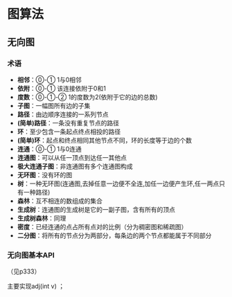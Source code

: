 # 图算法

## 无向图

### 术语

- **相邻**：⓪-① 1与0相邻
- **依附**：⓪-① 该连接依附于0和1
- **度数**：⓪-①-② 1的度数为2(依附于它的边的总数)
- **子图**：一幅图所有边的子集
- **路径**：由边顺序连接的一系列节点
- **(简单)路径**：一条没有重复节点的路径
- **环**：至少包含一条起点终点相投的路径
- **(简单)环**：起点和终点相同其他节点不同，环的长度等于边的个数
- **连通**：⓪-① 1与0连通
- **连通图**：可以从任一顶点到达任一其他点
- **极大连通子图**：非连通图有多个连通图构成
- **无环图**：没有环的图
- **树**：一种无环图(连通图,去掉任意一边便不全连,加任一边便产生环,任一两点只有一种路径)
- **森林**：互不相连的数组成的集合
- **生成树**：连通图的生成树是它的一副子图，含有所有的顶点
- **生成树森林**：同理
- **密度**：已经连通的点占所有点对的比例（分为稠密图和稀疏图）
- **二分图**：将所有的节点分为两部分，每条边的两个节点都能属于不同部分



### 无向图基本API

（见p333）

主要实现adj(int v) ；



